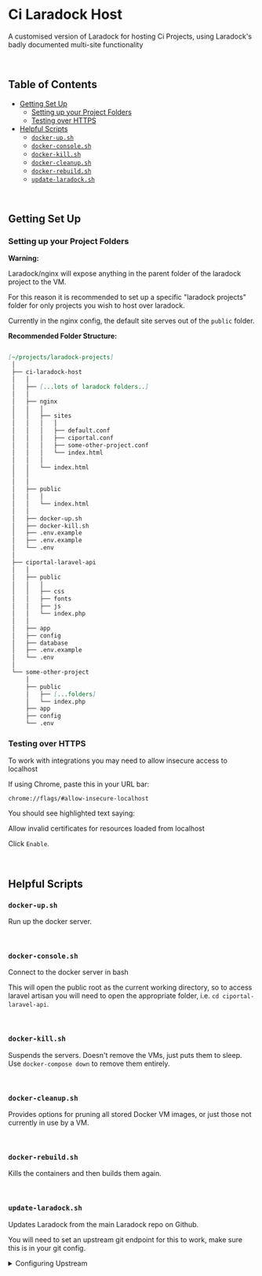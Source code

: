 
# Ci Laradock Host <!-- omit in toc -->

A customised version of Laradock for hosting Ci Projects, using Laradock's badly documented multi-site functionality

&nbsp;




## Table of Contents <!-- omit in toc -->

<!-- toc created automatically via vscode Markdown All in One Plugin https://marketplace.visualstudio.com/items?itemName=yzhang.markdown-all-in-one -->
<!-- toc -->

- [Getting Set Up](#getting-set-up)
  - [Setting up your Project Folders](#setting-up-your-project-folders)
  - [Testing over HTTPS](#testing-over-https)
- [Helpful Scripts](#helpful-scripts)
  - [`docker-up.sh`](#docker-upsh)
  - [`docker-console.sh`](#docker-consolesh)
  - [`docker-kill.sh`](#docker-killsh)
  - [`docker-cleanup.sh`](#docker-cleanupsh)
  - [`docker-rebuild.sh`](#docker-rebuildsh)
  - [`update-laradock.sh`](#update-laradocksh)

<!-- tocstop -->

&nbsp;





## Getting Set Up


### Setting up your Project Folders

**Warning:**

Laradock/nginx will expose anything in the parent folder of the laradock project to the VM.

For this reason it is recommended to set up a specific "laradock projects" folder for only projects you wish to host over laradock.

Currently in the nginx config, the default site serves out of the `public` folder.

**Recommended Folder Structure:**

```markdown

[~/projects/laradock-projects]
 │
 ├── ci-laradock-host
 │   │
 │   ├── [...lots of laradock folders..]
 │   │
 │   ├── nginx
 │   │   │
 │   │   ├── sites
 │   │   │   │
 │   │   │   ├── default.conf
 │   │   │   ├── ciportal.conf
 │   │   │   ├── some-other-project.conf
 │   │   │   └── index.html
 │   │   │
 │   │   └── index.html
 │   │
 │   │
 │   ├── public
 │   │   │
 │   │   └── index.html
 │   │
 │   ├── docker-up.sh
 │   ├── docker-kill.sh
 │   ├── .env.example
 │   ├── .env.example
 │   └── .env
 │
 ├── ciportal-laravel-api
 │   │
 │   ├── public
 │   │   │
 │   │   ├── css
 │   │   ├── fonts
 │   │   ├── js
 │   │   └── index.php
 │   │
 │   ├── app
 │   ├── config
 │   ├── database
 │   ├── .env.example
 │   └── .env
 │
 └── some-other-project
     │
     ├── public
     │   ├── [...folders]
     │   └── index.php
     ├── app
     ├── config
     └── .env

```

### Testing over HTTPS

To work with integrations you may need to allow insecure access to localhost

If using Chrome, paste this in your URL bar:

`chrome://flags/#allow-insecure-localhost`


You should see highlighted text saying:

Allow invalid certificates for resources loaded from localhost

Click ` Enable `.
  
&nbsp;





## Helpful Scripts

### `docker-up.sh`

Run up the docker server.

&nbsp;


  
  
### `docker-console.sh`

Connect to the docker server in bash

This will open the public root as the current working directory, so to access laravel artisan
you will need to open the appropriate folder, i.e. `cd ciportal-laravel-api`.

&nbsp;


  
  
### `docker-kill.sh`

Suspends the servers. Doesn't remove the VMs, just puts them to sleep.  
Use `docker-compose down` to remove them entirely.

&nbsp;


  
  
### `docker-cleanup.sh`

Provides options for pruning all stored Docker VM images, or just those not currently in use
by a VM.

&nbsp;


  
  
### `docker-rebuild.sh`

Kills the containers and then builds them again.

&nbsp;

  
  
### `update-laradock.sh`

Updates Laradock from the main Laradock repo on Github.

You will need to set an upstream git endpoint for this to work, make sure this is in your git config.

<details><summary>Configuring Upstream</summary>

&nbsp;

**Command:**

```bash
git remote add upstream git@github.com:laradock/laradock.git
```

**Config:**


```gitconfig
[remote "upstream"]
  url = git@github.com:laradock/laradock.git
  fetch = refs/heads/master
```

</details>

&nbsp;

  
  